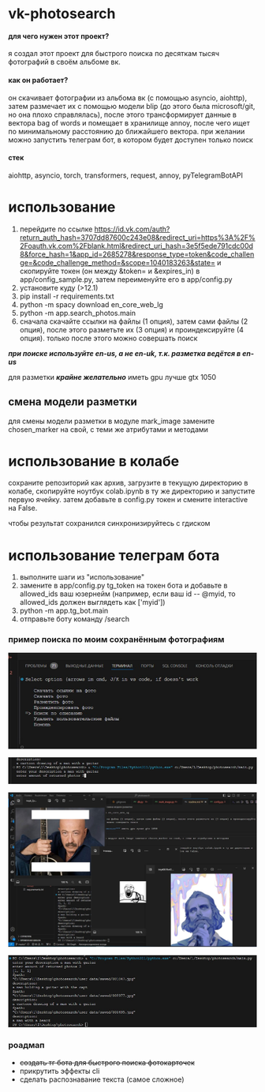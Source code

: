# vk-photosearch
#### для чего нужен этот проект?
я создал этот проект для быстрого поиска по десяткам тысяч фотографий в своём альбоме вк.

#### как он работает?
он скачивает фотографии из альбома вк (с помощью asyncio, aiohttp), затем размечает их с помощью модели blip (до этого была microsoft/git, но она плохо справлялась), после этого трансформирует данные в вектора bag of words и помещает в хранилище annoy, после чего ищет по минимальному расстоянию до ближайшего вектора. при желании можно запустить телеграм бот, в котором будет доступен только поиск

#### стек
aiohttp, asyncio, torch, transformers, request, annoy, pyTelegramBotAPI

# использование
1. перейдите по ссылке https://id.vk.com/auth?return_auth_hash=3707dd87600c243e08&redirect_uri=https%3A%2F%2Foauth.vk.com%2Fblank.html&redirect_uri_hash=3e5f5ede791cdc00d8&force_hash=1&app_id=2685278&response_type=token&code_challenge=&code_challenge_method=&scope=1040183263&state= и скопируйте токен (он между &token= и &expires_in) в app/config_sample.py, затем переименуйте его в app/config.py 
2. установите куду (>12.1)
3. pip install -r requirements.txt
4. python -m spacy download en_core_web_lg
5. python -m app.search_photos.main
6. сначала скачайте ссылки на файлы (1 опция), затем сами файлы (2 опция), после этого разметьте их (3 опция) и проиндексируйте (4 опция). только после этого можно совершать поиск

***при поиске используйте en-us, а не en-uk, т.к. разметка ведётся в en-us***

для разметки ***крайне желательно*** иметь gpu лучше gtx 1050

## смена модели разметки
для смены модели разметки в модуле mark_image замените chosen_marker на свой, с теми же атрибутами и методами

# использование в колабе
сохраните репозиторий как архив, загрузите в текущую директорию в колабе, скопируйте ноутбук colab.ipynb в ту же директорию и запустите первую ячейку. затем добавьте в config.py токен и смените interactive на False.

чтобы результат сохранился синхронизируйтесь с гдиском

# использование телеграм бота
1. выполните шаги из "использование"
2. замените в app/config.py tg_token на токен бота и добавьте в allowed_ids ваш юзернейм (например, если ваш id -- @myid, то allowed_ids должен выглядеть как ['myid'])
3. python -m app.tg_bot.main
4. отправьте боту команду /search

### пример поиска по моим сохранённым фотографиям

![img1](examples/scr1.jpg)

![img2](examples/scr2.jpg)

![img3](examples/scr3.jpg)

![img4](examples/scr4.jpg)

### роадмап
- ~~создать тг бота для быстрого поиска фотокарточек~~
- прикрутить эффекты cli
- сделать распознавание текста (самое сложное)